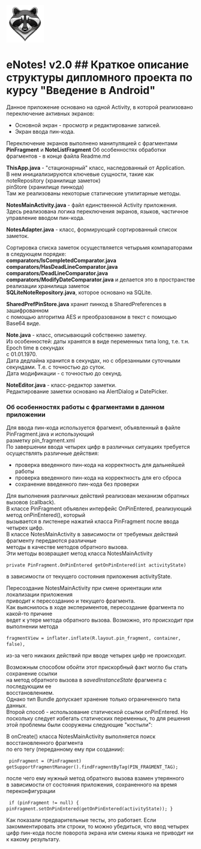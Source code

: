 ![](logo.png)    
    
# eNotes! v2.0 ## Краткое описание структуры дипломного проекта по курсу "Введение в Android"    
 Данное приложение основано на одной Activity, в которой реализовано    
переключение активных экранов:    
  
 - Основной экран - просмотр и редактирование записей.    
 - Экран ввода пин-кода.    
  
Переключение экранов выполнено манипуляцией с фрагментами  
**PinFragment** и **NoteListFragment** Об особенностях обработки фрагментов - в конце файла Readme.md    
      
**ThisApp.java** - "стационарный" класс, наследованный от Application.    
В нем инициализируются ключевые сущности, такие как     
noteRepository (хранилище заметок)    
pinStore (хранилище пинкода)    
Там же реализованы некоторые статические утилитарные методы.    
    
**NotesMainActivity.java** - файл единственной Activity приложения.    
Здесь реализована логика переключения экранов, языков, частичное управление вводом пин-кода.    
      
**NotesAdapter.java** - класс, формирующий сортированный список заметок.    
    
Сортировка списка заметок осуществляется четырьмя компараторами в следующем порядке:    
**comparators/IsCompletedComparator.java    
comparators/HasDeadLineComparator.java    
comparators/DeadLineComparator.java    
comparators/ModifyDateComparator.java** и делается это в пространстве реализации хранилища заметок    
**SQLiteNoteRepository.java**,  которое основано на SQLite.    
    
**SharedPrefPinStore.java** хранит пинкод в SharedPreferences в зашифрованном     
с помощью алгоритма AES и преобразованом в текст с помощью Base64 виде.    
    
**Note.java** - класс, описывающий собственно заметку.    
Из особенностей: даты хранятся в виде переменных типа long, т.е. т.н. Epoch time в секундах   
с 01.01.1970.    
Дата дедлайна хранится в секундах, но с обрезанными суточными секундами. Т.е. с точностью до суток.    
Дата модификации - с точностью до секунд.    
    
**NoteEditor.java** - класс-редактор заметки.     
Редактирование заметки основано на AlertDialog и DatePicker.  
  
  
### Об особенностях работы с фрагментами в данном приложении  
Для ввода пин-кода используется фрагмент, объявленный в файле PinFragment.java и использующий   
разметку pin_fragment.xml  
По завершении ввода четырех цифр в различных ситуациях требуется осуществлять различные действия:  
 - проверка введенного пин-кода на корректность для дальнейшей работы  
 - проверка введенного пин-кода на корректность для его сброса  
 - сохранение введенного пин-кода без проверки  
   
Для выполнения различных действий реализован механизм обратных вызовов (callback).   
В классе PinFragment объявлен интерфейс OnPinEntered, реализующий метод onPinEntered(), который  
вызывается в листенере нажатий класса PinFragment после ввода четырех цифр.  
В классе NotesMainActivity в зависимости от требуемых действий фрагменту передаются различные  
методы в качестве методов обратного вызова.  
Эти методы возвращает метод класса NotesMainActivity  

    private PinFragment.OnPinEntered getOnPinEntered(int activityState)  

в зависимости от текущего состояния приложения activityState.  
   
Пересоздание NotesMainActivity при смене ориентации или локализации приложения  
приводит к пересозданию и текущего фрагмента.  
Как выяснилось в ходе экспериментов, пересоздание фрагмента по какой-то причине   
ведет к утере метода обратного вызова. Возможно, это происходит при выполнении метода  

    fragmentView = inflater.inflate(R.layout.pin_fragment, container, false),  

из-за чего никаких действий при вводе четырех цифр не происходит.  
  
Возможным способом обойти этот прискорбный факт могло бы стать сохранение ссылки  
на метод обратного вызова в *savedInstanceState* фрагмента с последующим ее  
восстановлением.  
Однако тип Bundle допускает хранение только ограниченного типа данных.   
Второй способ - использование статической ссылки onPinEntered. Но поскольку следует избегать
статических переменных, то для решения этой проблемы были сооружены следующие "костыли":  
  
В onCreate() класса NotesMainActivity выполняется поиск восстановленного фрагмента   
по его тегу (переданному ему при создании):  

     pinFragment = (PinFragment) getSupportFragmentManager().findFragmentByTag(PIN_FRAGMENT_TAG);  

после чего ему нужный метод обратного вызова взамен утерянного   
в зависимости от состояния приложения, сохраненного на время переконфигурации  

     if (pinFragment != null) { pinFragment.setOnPinEntered(getOnPinEntered(activityState)); }

Как показали предварительные тесты, это работает.
Если закомментировать эти строки, то можно убедиться, что ввод четырех цифр пин-кода после поворота
экрана или смены языка не приводит ни к какому результату.
